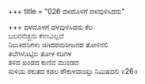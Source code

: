 +++
title = "026 ದಳದೊಳಗೆ ದಳವುಳಿಸಿದನು"

+++
ದಳದೊಳಗೆ ದಳವುಳಿಸಿದನು ಕೆಲ  
ಬಲನನೆಚ್ಚನು ಕೇಣವಿಲ್ಲದೆ  
ನಿಲುಕಿದರಿಗಳು ಚಿಗಿದರಮರೀಜನದ ತೋಳಿನಲಿ  
ತಲೆಗಳೊಟ್ಟಿಲ ತೋಳ ಕಡಿಗಳ  
ತಳಿದ ಖಂಡದ ಕುಣಿವ ಮುಂಡದ  
ಸುಳಿಯ ರಕುತದ ಕಡಲ ರೌಕುಳವಾಯ್ತು ನಿಮಿಷದಲಿ      ॥26॥